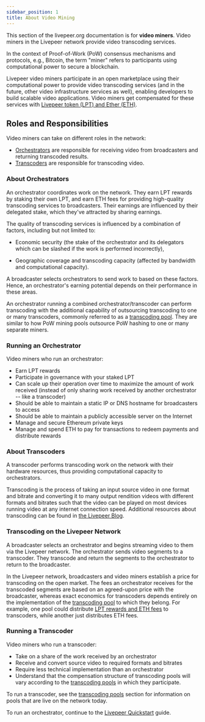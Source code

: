 ```yaml
---
sidebar_position: 1
title: About Video Mining
---
```


This section of the livepeer.org documentation is for **video miners**. Video miners in the Livepeer network provide video transcoding services.

In the context of Proof-of-Work (PoW) consensus mechanisms and protocols, e.g., Bitcoin, the term "miner" refers to participants using computational power to secure a blockchain. 

Livepeer video miners participate in an open marketplace using their computational power to provide video transcoding services (and in the future, other video infrastructure services as well), enabling developers to build scalable video applications. Video miners get compensated for these services with [Livepeer token (LPT) and Ether (ETH)](/video-miners/core-concepts/earnings#fees). 

## Roles and Responsibilities

Video miners can take on different roles in the network:

- [Orchestrators](/video-miners/#about-orchestrators) are responsible for receiving video from broadcasters and returning transcoded results.
- [Transcoders](/video-miners/#about-transcoders) are responsible for transcoding video.

### About Orchestrators 

An orchestrator coordinates work on the network. They earn LPT rewards by staking their own LPT, and earn ETH fees for providing high-quality transcoding services to broadcasters. Their earnings are influenced by their delegated stake, which they've attracted by sharing earnings.

The quality of transcoding services is influenced by a combination of factors, including but not limited to: 

- Economic security (the stake of the orchestrator and its delegators which can be slashed if the work is performed incorrectly), 

- Geographic coverage and transcoding capacity (affected by bandwidth and computational capacity).

A broadcaster selects orchestrators to send work to based on these factors. Hence, an orchestrator's earning potential depends on their performance in these areas.

An orchestrator running a combined orchestrator/transcoder can perform transcoding with the additional capability of outsourcing transcoding to one or many transcoders, commonly referred to as a [transcoding pool](/video-miners/core-concepts/pools). They are similar to how PoW mining pools outsource PoW hashing to one or many separate miners. 

### Running an Orchestrator

Video miners who run an orchestrator:

- Earn LPT rewards
- Participate in governance with your staked LPT
- Can scale up their operation over time to maximize the amount of work received (instead of only sharing work received by another orchestrator -- like a transcoder)
- Should be able to maintain a static IP or DNS hostname for broadcasters to access
- Should be able to maintain a publicly accessible server on the Internet
- Manage and secure Ethereum private keys
- Manage and spend ETH to pay for transactions to redeem payments and distribute rewards

### About Transcoders

A transcoder performs transcoding work on the network with their hardware resources, thus providing computational capacity to orchestrators. 

Transcoding is the process of taking an input source video in one format and bitrate and converting it to many output rendition videos with different formats and bitrates such that the video can be played on most devices running video at any internet connection speed. Additional resources about transcoding can be found in [the Livepeer Blog](https://livepeer.com/blog/intro-to-transcoding).

### Transcoding on the Livepeer Network

A broadcaster selects an orchestrator and begins streaming video to them via the Livepeer network. The orchestrator sends video segments to a transcoder. They transcode and return the segments to the orchestrator to return to the broadcaster.  

In the Livepeer network, broadcasters and video miners establish a price for transcoding on the open market. The fees an orchestrator receives for the transcoded segments are based on an agreed-upon price with the broadcaster, whereas exact economics for transcoders depends entirely on the implementation of the [transcoding pool](/video-miners/core-concepts/pools) to which they belong. For example, one pool could distribute [LPT rewards and ETH fees](/video-miners/core-concepts/earnings#fees) to transcoders, while another just distributes ETH fees. 

### Running a Transcoder

Video miners who run a transcoder:

- Take on a share of the work received by an orchestrator
- Receive and convert source video to required formats and bitrates
- Require less technical implementation than an orchestrator
- Understand that the compensation structure of transcoding pools will vary according to the [transcoding pools](/video-miners/core-concepts/pools) in which they participate.

To run a transcoder, see the
[transcoding pools](/video-miners/core-concepts/pools) section for information on pools that are live on the network today.

To run an orchestrator, continue to the [Livepeer Quickstart](/video-miners/quickstart/) guide.

<!-- ## Quick Access

<DocsCardsContainer>
  <DocsCard
    key={1}
    title="Getting Started"
    description="A hands-on introduction to Livepeer for video miners. Recommended for all new
users."
    href="/docs/video-miners/getting-started/"
  />
  <DocsCard
    key={2}
    title="How-to Guides"
    description="Practical step-by-step guides to help you achieve a specific goal. Most useful
when you're trying to get something done."
    href="/docs/video-miners/how-to-guides/"
  />
  <DocsCard
    key={3}
    title="Core Concepts"
    description="Big-picture explanations of higher-level video mining concepts. Most useful for building understanding of a particular topic."
    href="/docs/video-miners/core-concepts/"
  />
  <DocsCard
    key={4}
    title="Reference"
    description="Covers tools, components, commands and resources. Most useful when you need detailed information about video miner APIs."
    href="/docs/video-miners/reference/"
  />
</DocsCardsContainer> -->
